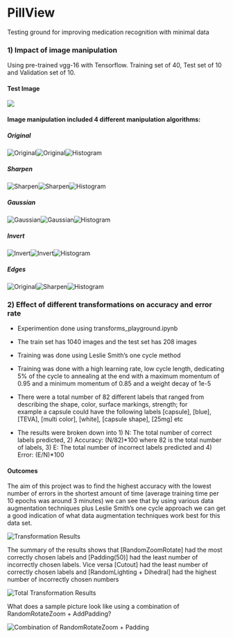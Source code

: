# PillView
Testing ground for improving medication recognition with minimal data

### 1) Impact of image manipulation
Using pre-trained vgg-16 with Tensorflow. Training set of 40, Test set of 10 and Validation set of 10.

#### Test Image
![](images/test.png) 

#### Image manipulation included 4 different manipulation algorithms:
##### Original

![](images/capsule_1_resize.jpg "Original")![](images/color_resize.jpg "Original")![](images/hist_org_resize.jpg "Histogram")

##### Sharpen

![](images/capsule_1_s.jpg "Sharpen")![](images/sharpen.png "Sharpen")![](images/hist_sharpen.jpg "Histogram")

##### Gaussian

![](images/capsule_1_g.jpg "Gaussian")![](images/gausian.png "Gaussian")![](images/hist_guasian.jpg "Histogram")

##### Invert

![](images/capsule_1i.jpg "Invert")![](images/invert.png "Invert")![](images/hist_invert.jpg "Histogram")

##### Edges

![](images/capsule_1_e.jpg "Original")![](images/edges.png "Sharpen")![](images/hist_edge.jpg "Histogram")

### 2) Effect of different transformations on accuracy and error rate

 - Experimention done using transforms_playground.ipynb
 
 - The train set has 1040 images and the test set has 208 images
 - Training was done using Leslie Smith’s one cycle method
 - Training was done with a high learning rate, low cycle length, dedicating 5% of the cycle to annealing at the end with a maximum 
   momentum of 0.95 and a minimum momentum of 0.85 and a weight decay of 1e-5
 - There were a total number of 82 different labels that ranged from describing the shape, color, surface markings, strength; for  
   example a capsule could have the following labels [capsule], [blue], [TEVA], [multi color], [white], [capsule shape], [25mg] etc
 - The results were broken down into 1) N: The total number of correct labels predicted, 2) Accuracy: (N/82)*100 where 82 is the total
   number of labels, 3) E: The total number of incorrect labels predicted and 4) Error: (E/N)*100
   
#### Outcomes

The aim of this project was to find the highest accuracy with the lowest number of errors in the shortest amount of time (average training time per 10 epochs was around 3 minutes) we can see that by using various data augmentation techniques plus Leslie Smith’s one cycle approach we can get a good indication of what data augmentation techniques work best for this data set.

![](images/transform_result.png "Transformation Results")

The summary of the results shows that [RandomZoomRotate] had the most correctly chosen labels and [Padding(50)] had the least number of incorrectly chosen labels. Vice versa [Cutout] had the least number of correctly chosen labels and [RandomLighting + Dihedral] had the highest number of incorrectly chosen numbers

![](images/transforms_total.png "Total Transformation Results")

What does a sample picture look like using a combination of RandomRotateZoom + AddPadding?

![](images/combination.png "Combination of RandomRotateZoom + Padding")

 

